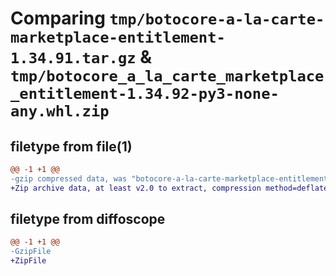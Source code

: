 # Comparing `tmp/botocore-a-la-carte-marketplace-entitlement-1.34.91.tar.gz` & `tmp/botocore_a_la_carte_marketplace_entitlement-1.34.92-py3-none-any.whl.zip`

## filetype from file(1)

```diff
@@ -1 +1 @@
-gzip compressed data, was "botocore-a-la-carte-marketplace-entitlement-1.34.91.tar", last modified: Thu Apr 25 01:03:42 2024, max compression
+Zip archive data, at least v2.0 to extract, compression method=deflate
```

## filetype from diffoscope

```diff
@@ -1 +1 @@
-GzipFile
+ZipFile
```

